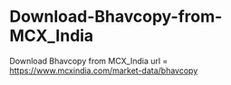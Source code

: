 # Download-Bhavcopy-from-MCX_India
Download Bhavcopy from MCX_India  url = https://www.mcxindia.com/market-data/bhavcopy
